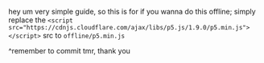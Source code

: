 hey um very simple guide, so this is for if you wanna do this offline; simply replace the `<script src="https://cdnjs.cloudflare.com/ajax/libs/p5.js/1.9.0/p5.min.js"></script>` src to `offline/p5.min.js`

^remember to commit tmr, thank you